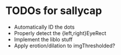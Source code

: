 # TODOs for sallycap
* Automatically ID the dots
* Properly detect the {left,right}EyeRect
* Implement the liblo stuff
* Apply erotion/dilation to imgThresholded?
